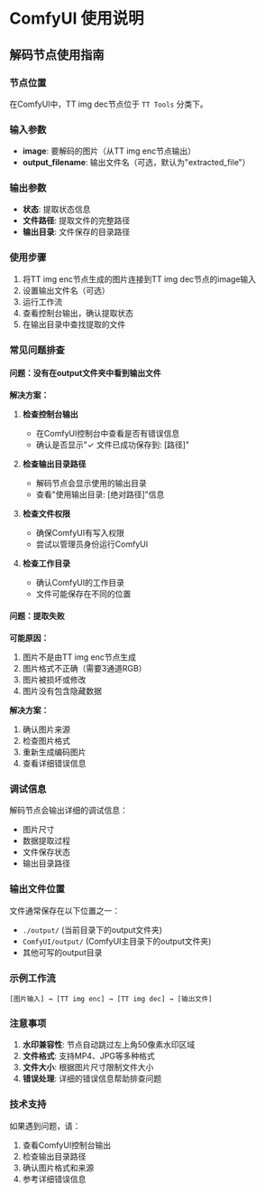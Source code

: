 # ComfyUI 使用说明

## 解码节点使用指南

### 节点位置
在ComfyUI中，TT img dec节点位于 `TT Tools` 分类下。

### 输入参数
- **image**: 要解码的图片（从TT img enc节点输出）
- **output_filename**: 输出文件名（可选，默认为"extracted_file"）

### 输出参数
- **状态**: 提取状态信息
- **文件路径**: 提取文件的完整路径
- **输出目录**: 文件保存的目录路径

### 使用步骤
1. 将TT img enc节点生成的图片连接到TT img dec节点的image输入
2. 设置输出文件名（可选）
3. 运行工作流
4. 查看控制台输出，确认提取状态
5. 在输出目录中查找提取的文件

### 常见问题排查

#### 问题：没有在output文件夹中看到输出文件

**解决方案：**
1. **检查控制台输出**
   - 在ComfyUI控制台中查看是否有错误信息
   - 确认是否显示"✓ 文件已成功保存到: [路径]"

2. **检查输出目录路径**
   - 解码节点会显示使用的输出目录
   - 查看"使用输出目录: [绝对路径]"信息

3. **检查文件权限**
   - 确保ComfyUI有写入权限
   - 尝试以管理员身份运行ComfyUI

4. **检查工作目录**
   - 确认ComfyUI的工作目录
   - 文件可能保存在不同的位置

#### 问题：提取失败

**可能原因：**
1. 图片不是由TT img enc节点生成
2. 图片格式不正确（需要3通道RGB）
3. 图片被损坏或修改
4. 图片没有包含隐藏数据

**解决方案：**
1. 确认图片来源
2. 检查图片格式
3. 重新生成编码图片
4. 查看详细错误信息

### 调试信息

解码节点会输出详细的调试信息：
- 图片尺寸
- 数据提取过程
- 文件保存状态
- 输出目录路径

### 输出文件位置

文件通常保存在以下位置之一：
- `./output/` (当前目录下的output文件夹)
- `ComfyUI/output/` (ComfyUI主目录下的output文件夹)
- 其他可写的output目录

### 示例工作流

```
[图片输入] → [TT img enc] → [TT img dec] → [输出文件]
```

### 注意事项

1. **水印兼容性**: 节点自动跳过左上角50像素水印区域
2. **文件格式**: 支持MP4、JPG等多种格式
3. **文件大小**: 根据图片尺寸限制文件大小
4. **错误处理**: 详细的错误信息帮助排查问题

### 技术支持

如果遇到问题，请：
1. 查看ComfyUI控制台输出
2. 检查输出目录路径
3. 确认图片格式和来源
4. 参考详细错误信息
